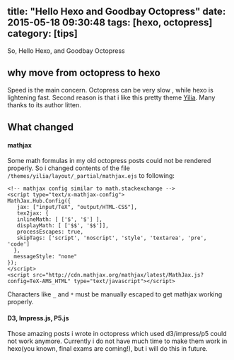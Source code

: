 title: "Hello Hexo and Goodbay Octopress"
date: 2015-05-18 09:30:48
tags:  [hexo, octopress]
category: [tips]
---
So, Hello Hexo, and Goodbay Octopress
<!--more-->
## why move from octopress to hexo
Speed is the main concern. Octopress can be very slow , while hexo is lightening fast.
Second reason is  that i like this pretty theme [Yilia](https://github.com/litten/hexo-theme-yilia). Many thanks to its  author litten. 

## What changed
#### mathjax 
Some math formulas in my old octopress posts could not be rendered properly. So i changed contents of the file `/themes/yilia/layout/_partial/mathjax.ejs` to following:

    <!-- mathjax config similar to math.stackexchange -->
    <script type="text/x-mathjax-config">
    MathJax.Hub.Config({
       jax: ["input/TeX", "output/HTML-CSS"],
       tex2jax: {
       inlineMath: [ ['$', '$'] ],
       displayMath: [ ['$$', '$$']],
       processEscapes: true,
       skipTags: ['script', 'noscript', 'style', 'textarea', 'pre', 'code']
      },
      messageStyle: "none"
    });
    </script>
    <script src="http://cdn.mathjax.org/mathjax/latest/MathJax.js?config=TeX-AMS_HTML" type="text/javascript"></script>
Characters like `_` and `*` must be manually escaped to get mathjax working properly.

#### D3, Impress.js, P5.js
Those amazing posts i wrote in octopress which used d3/impress/p5 could not work anymore. Currently i do not have much time to make them work in hexo(you known, final exams are coming!), but i will do this in future.
